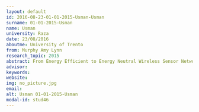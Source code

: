 ```yaml
---
layout: default 
id: 2016-08-23-01-01-2015-Usman-Usman
surname: 01-01-2015-Usman
name: Usman
university: Raza
date: 23/08/2016
aboutme: University of Trento
from: Murphy Amy Lynn
research_topic: 2015
abstract: From Energy Efficient to Energy Neutral Wireless Sensor Networks
advisor: 
keywords: 
website: 
img: no_picture.jpg
email: 
alt: Usman 01-01-2015-Usman
modal-id: stud46
---
```

